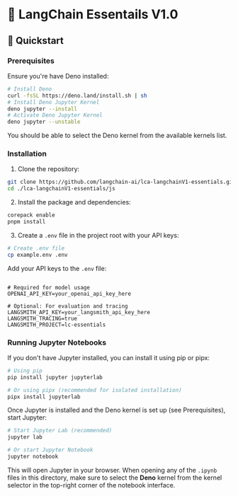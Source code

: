 # 🔗 LangChain Essentails V1.0

## 🚀 Quickstart 

### Prerequisites

Ensure you're have Deno installed:

```bash
# Install Deno
curl -fsSL https://deno.land/install.sh | sh
# Install Deno Jupyter Kernel
deno jupyter --install
# Activate Deno Jupyter Kernel
deno jupyter --unstable
```

You should be able to select the Deno kernel from the available kernels list.

### Installation

1. Clone the repository:
```bash
git clone https://github.com/langchain-ai/lca-langchainV1-essentials.git
cd ./lca-langchainV1-essentials/js
```

2. Install the package and dependencies:
```bash
corepack enable
pnpm install
```

3. Create a `.env` file in the project root with your API keys:
```bash
# Create .env file
cp example.env .env
```

Add your API keys to the `.env` file:
```env

# Required for model usage
OPENAI_API_KEY=your_openai_api_key_here

# Optional: For evaluation and tracing
LANGSMITH_API_KEY=your_langsmith_api_key_here
LANGSMITH_TRACING=true
LANGSMITH_PROJECT=lc-essentials
```

### Running Jupyter Notebooks

If you don't have Jupyter installed, you can install it using pip or pipx:

```bash
# Using pip
pip install jupyter jupyterlab

# Or using pipx (recommended for isolated installation)
pipx install jupyterlab
```

Once Jupyter is installed and the Deno kernel is set up (see Prerequisites), start Jupyter:

```bash
# Start Jupyter Lab (recommended)
jupyter lab

# Or start Jupyter Notebook
jupyter notebook
```

This will open Jupyter in your browser. When opening any of the `.ipynb` files in this directory, make sure to select the **Deno** kernel from the kernel selector in the top-right corner of the notebook interface.